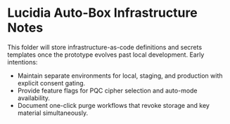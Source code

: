 # Lucidia Auto-Box Infrastructure Notes

This folder will store infrastructure-as-code definitions and secrets templates once the prototype evolves past local development. Early intentions:

- Maintain separate environments for local, staging, and production with explicit consent gating.
- Provide feature flags for PQC cipher selection and auto-mode availability.
- Document one-click purge workflows that revoke storage and key material simultaneously.

